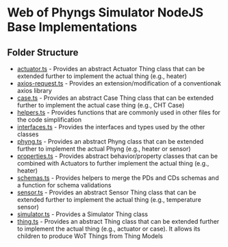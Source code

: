 # Web of Phyngs Simulator NodeJS Base Implementations

## Folder Structure

- [actuator.ts](actuator.ts) - Provides an abstract Actuator Thing class that can be extended further to implement the actual thing (e.g., heater)
- [axios-request.ts](axios-request.ts) - Provides an extension/modification of a conventionak axios library
- [case.ts](case.ts) - Provides an abstract Case Thing class that can be extended further to implement the actual case thing (e.g., CHT Case)
- [helpers.ts](helpers.ts) - Provides functions that are commonly used in other files for the code simplification
- [interfaces.ts](interfaces.ts) - Provides the interfaces and types used by the other classes
- [phyng.ts](phyng.ts) - Provides an abstract Phyng class that can be extended further to implement the actual Phyng (e.g., heater or sensor)
- [properties.ts](properties.ts) - Provides abstract behavior/property classes that can be combined with Actuators to further implement the actual thing (e.g., heater)
- [schemas.ts](schemas.ts) - Provides helpers to merge the PDs and CDs schemas and a function for schema validations
- [sensor.ts](sensor.ts) - Provides an abstract Sensor Thing class that can be extended further to implement the actual thing (e.g., temperature sensor)
- [simulator.ts](simulator.ts) - Provides a Simulator Thing class
- [thing.ts](thing.ts) - Provides an abstract Thing class that can be extended further to implement the actual thing (e.g., actuator or case). It allows its children to produce WoT Things from Thing Models
